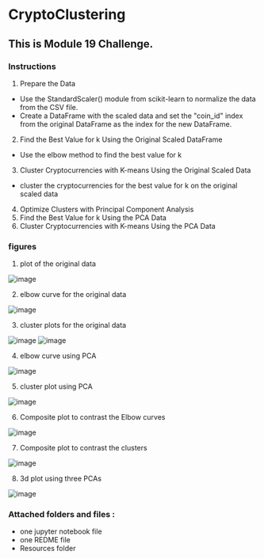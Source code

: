 # CryptoClustering
## This is Module 19 Challenge. 

### Instructions
1. Prepare the Data
- Use the StandardScaler() module from scikit-learn to normalize the data from the CSV file.
- Create a DataFrame with the scaled data and set the "coin_id" index from the original DataFrame as the index for the new DataFrame.
2. Find the Best Value for k Using the Original Scaled DataFrame
- Use the elbow method to find the best value for k
3. Cluster Cryptocurrencies with K-means Using the Original Scaled Data
- cluster the cryptocurrencies for the best value for k on the original scaled data
4. Optimize Clusters with Principal Component Analysis
5. Find the Best Value for k Using the PCA Data
6. Cluster Cryptocurrencies with K-means Using the PCA Data

### figures
1. plot of the original data
   
![image](https://github.com/SIWhang213/CryptoClustering/assets/136553120/dfa5ed07-98ec-4ad6-9339-a05a76f41f71)

2. elbow curve for the original data
   
![image](https://github.com/SIWhang213/CryptoClustering/assets/136553120/e17474d1-4409-4534-aa8b-230ffb7a1977)

3. cluster plots for the original data

![image](https://github.com/SIWhang213/CryptoClustering/assets/136553120/8fa9d751-dc2e-4270-acc2-40cfce1f0025)
![image](https://github.com/SIWhang213/CryptoClustering/assets/136553120/943b24d2-c1dd-4c16-80c7-fefc872a1e55)

4. elbow curve using PCA

![image](https://github.com/SIWhang213/CryptoClustering/assets/136553120/450747b9-f172-4a50-9568-1c12b99eb166)

5. cluster plot using PCA

![image](https://github.com/SIWhang213/CryptoClustering/assets/136553120/c91ee98e-677a-4d92-ab43-4c873748fea8)

6. Composite plot to contrast the Elbow curves
   
![image](https://github.com/SIWhang213/CryptoClustering/assets/136553120/9e516a6e-ca66-4232-91b2-ba8458dbf222)


7. Composite plot to contrast the clusters

![image](https://github.com/SIWhang213/CryptoClustering/assets/136553120/39ee3991-08c1-445f-a0c0-6137e18055a2)


8. 3d plot using three PCAs

![image](https://github.com/SIWhang213/CryptoClustering/assets/136553120/49f851ac-770f-43d3-a00d-30eb0c5828c9)

  
### Attached folders and files :
* one jupyter notebook file
* one REDME file
* Resources folder 
  
